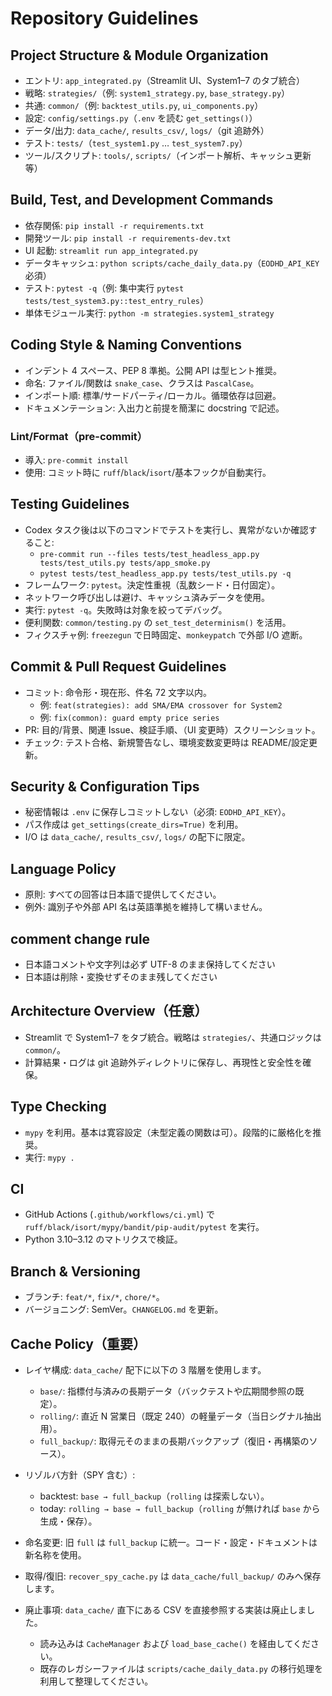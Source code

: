 # Repository Guidelines

## Project Structure & Module Organization

- エントリ: `app_integrated.py`（Streamlit UI、System1–7 のタブ統合）
- 戦略: `strategies/`（例: `system1_strategy.py`, `base_strategy.py`）
- 共通: `common/`（例: `backtest_utils.py`, `ui_components.py`）
- 設定: `config/settings.py`（`.env` を読む `get_settings()`）
- データ/出力: `data_cache/`, `results_csv/`, `logs/`（git 追跡外）
- テスト: `tests/`（`test_system1.py` … `test_system7.py`）
- ツール/スクリプト: `tools/`, `scripts/`（インポート解析、キャッシュ更新 等）

## Build, Test, and Development Commands

- 依存関係: `pip install -r requirements.txt`
- 開発ツール: `pip install -r requirements-dev.txt`
- UI 起動: `streamlit run app_integrated.py`
- データキャッシュ: `python scripts/cache_daily_data.py`（`EODHD_API_KEY` 必須）
- テスト: `pytest -q`（例: 集中実行 `pytest tests/test_system3.py::test_entry_rules`）
- 単体モジュール実行: `python -m strategies.system1_strategy`

## Coding Style & Naming Conventions

- インデント 4 スペース、PEP 8 準拠。公開 API は型ヒント推奨。
- 命名: ファイル/関数は `snake_case`、クラスは `PascalCase`。
- インポート順: 標準/サードパーティ/ローカル。循環依存は回避。
- ドキュメンテーション: 入出力と前提を簡潔に docstring で記述。

### Lint/Format（pre-commit）

- 導入: `pre-commit install`
- 使用: コミット時に `ruff`/`black`/`isort`/基本フックが自動実行。

## Testing Guidelines

- Codex タスク後は以下のコマンドでテストを実行し、異常がないか確認すること:
  - `pre-commit run --files tests/test_headless_app.py tests/test_utils.py tests/app_smoke.py`
  - `pytest tests/test_headless_app.py tests/test_utils.py -q`
- フレームワーク: `pytest`。決定性重視（乱数シード・日付固定）。
- ネットワーク呼び出しは避け、キャッシュ済みデータを使用。
- 実行: `pytest -q`。失敗時は対象を絞ってデバッグ。
- 便利関数: `common/testing.py` の `set_test_determinism()` を活用。
- フィクスチャ例: `freezegun` で日時固定、`monkeypatch` で外部 I/O 遮断。

## Commit & Pull Request Guidelines

- コミット: 命令形・現在形、件名 72 文字以内。
  - 例: `feat(strategies): add SMA/EMA crossover for System2`
  - 例: `fix(common): guard empty price series`
- PR: 目的/背景、関連 Issue、検証手順、（UI 変更時）スクリーンショット。
- チェック: テスト合格、新規警告なし、環境変数変更時は README/設定更新。

## Security & Configuration Tips

- 秘密情報は `.env` に保存しコミットしない（必須: `EODHD_API_KEY`）。
- パス作成は `get_settings(create_dirs=True)` を利用。
- I/O は `data_cache/`, `results_csv/`, `logs/` の配下に限定。

## Language Policy

- 原則: すべての回答は日本語で提供してください。
- 例外: 識別子や外部 API 名は英語準拠を維持して構いません。

## comment change rule

- 日本語コメントや文字列は必ず UTF-8 のまま保持してください
- 日本語は削除・変換せずそのまま残してください

## Architecture Overview（任意）

- Streamlit で System1–7 をタブ統合。戦略は `strategies/`、共通ロジックは `common/`。
- 計算結果・ログは git 追跡外ディレクトリに保存し、再現性と安全性を確保。

## Type Checking

- `mypy` を利用。基本は寛容設定（未型定義の関数は可）。段階的に厳格化を推奨。
- 実行: `mypy .`

## CI

- GitHub Actions (`.github/workflows/ci.yml`) で `ruff/black/isort/mypy/bandit/pip-audit/pytest` を実行。
- Python 3.10–3.12 のマトリクスで検証。

## Branch & Versioning

- ブランチ: `feat/*`, `fix/*`, `chore/*`。
- バージョニング: SemVer。`CHANGELOG.md` を更新。

## Cache Policy（重要）

- レイヤ構成: `data_cache/` 配下に以下の 3 階層を使用します。

  - `base/`: 指標付与済みの長期データ（バックテストや広期間参照の既定）。
  - `rolling/`: 直近 N 営業日（既定 240）の軽量データ（当日シグナル抽出用）。
  - `full_backup/`: 取得元そのままの長期バックアップ（復旧・再構築のソース）。

- リゾルバ方針（SPY 含む）:

  - backtest: `base → full_backup`（`rolling` は探索しない）。
  - today: `rolling → base → full_backup`（`rolling` が無ければ `base` から生成・保存）。

- 命名変更: 旧 `full` は `full_backup` に統一。コード・設定・ドキュメントは新名称を使用。

- 取得/復旧: `recover_spy_cache.py` は `data_cache/full_backup/` のみへ保存します。

- 廃止事項: `data_cache/` 直下にある CSV を直接参照する実装は廃止しました。
  - 読み込みは `CacheManager` および `load_base_cache()` を経由してください。
  - 既存のレガシーファイルは `scripts/cache_daily_data.py` の移行処理を利用して整理してください。
